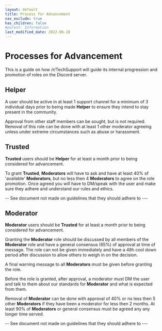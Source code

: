 ```yaml
---
layout: default
title: Process for Advancement
nav_exclude: true
has_children: false
#parent: Information
last_modified_date: 2022-06-28
---
```


# Processes for Advancement
This is a guide on how /r/TechSupport will guide its internal progression and promotion of roles on the Discord server.

## Helper
A user should be active in at least 1 support channel for a minimum of 3 individual days prior to being made **Helper** to ensure they intend to stay present in the community.

Approval from other staff members can be sought, but is not required. Removal of this role can be done with at least 1 other moderator agreeing unless under extreme circumstances such as abuse or harassment.

## Trusted
**Trusted** users should be **Helper** for at least a month prior to being considered for advancement.

To grant **Trusted**, **Moderators** will have to ask and have at least 40% of 'available' **Moderators**, but no less then 4 **Moderators** to agree on the role promotion. Once agreed you will have to DM/speak with the user and make sure they adhere and understand our rules and ethics.

-- See document not made on guidelines that they should adhere to ---

## Moderator
**Moderator** users should be **Trusted** for at least a month prior to being considered for advancement.

Granting the **Moderator** role should be discussed by all members of the **Moderator** role and have a general consensus (65%) of approval at time of message. The role can not be given immediately and have a 48h cool down period after discussion to allow others to weigh in on the decision.

A final warning message to all **Moderators** must be given before granting the role.

Before the role is granted, after approval, a moderator must DM the user and talk to them about our standards for **Moderator** and what is expected from them.

Removal of **Moderator** can be done with approval of 40% or no less then 5 other **Moderators** if they have been a moderator for less then 2 months. At least 90% of **Moderators** or general consensus must be agreed any any longer time served.

-- See document not made on guidelines that they should adhere to ---
